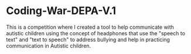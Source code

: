 # Coding-War-DEPA-V.1
This is a competition where I created a tool to help communicate with autistic children using the concept of headphones that use the "speech to text" and "text to speech" to address bullying and help in practicing communication in Autistic children.
